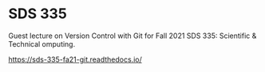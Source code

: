 # SDS 335

Guest lecture on Version Control with Git for Fall 2021 SDS 335: Scientific &
Technical omputing.

https://sds-335-fa21-git.readthedocs.io/

